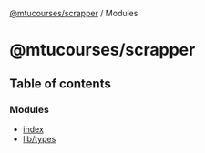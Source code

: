 [@mtucourses/scrapper](README.md) / Modules

# @mtucourses/scrapper

## Table of contents

### Modules

- [index](modules/index.md)
- [lib/types](modules/lib_types.md)
